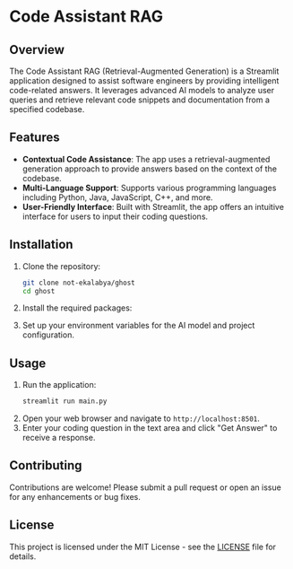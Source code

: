 # Code Assistant RAG

## Overview

The Code Assistant RAG (Retrieval-Augmented Generation) is a Streamlit application designed to assist software engineers by providing intelligent code-related answers. It leverages advanced AI models to analyze user queries and retrieve relevant code snippets and documentation from a specified codebase.

## Features

- **Contextual Code Assistance**: The app uses a retrieval-augmented generation approach to provide answers based on the context of the codebase.
- **Multi-Language Support**: Supports various programming languages including Python, Java, JavaScript, C++, and more.
- **User-Friendly Interface**: Built with Streamlit, the app offers an intuitive interface for users to input their coding questions.

## Installation

1. Clone the repository:
   ```bash
   git clone not-ekalabya/ghost
   cd ghost
   ```
2. Install the required packages:

3. Set up your environment variables for the AI model and project configuration.

## Usage

1. Run the application:
   ```bash
   streamlit run main.py
   ```
2. Open your web browser and navigate to `http://localhost:8501`.
3. Enter your coding question in the text area and click "Get Answer" to receive a response.

## Contributing

Contributions are welcome! Please submit a pull request or open an issue for any enhancements or bug fixes.

## License

This project is licensed under the MIT License - see the [LICENSE](LICENSE) file for details.
